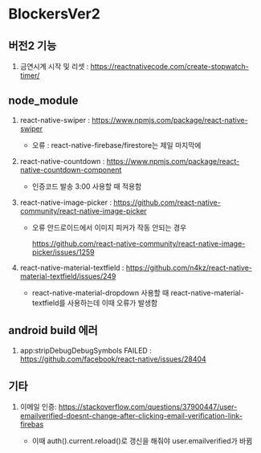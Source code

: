 BlockersVer2
============

## 버전2 기능

   1. 금연시계 시작 및 리셋 : https://reactnativecode.com/create-stopwatch-timer/

## node_module
   
   1. react-native-swiper : https://www.npmjs.com/package/react-native-swiper
      
      - 오류 : react-native-firebase/firestore는 제일 마지막에 
      
   2. react-native-countdown : https://www.npmjs.com/package/react-native-countdown-component
   
      - 인증코드 발송 3:00 사용할 때 적용함
   
   3. react-native-image-picker : https://github.com/react-native-community/react-native-image-picker
      
      - 오류 안드로이드에서 이미지 피커가 작동 안되는 경우
        
        https://github.com/react-native-community/react-native-image-picker/issues/1259
        
   4. react-native-material-textfield : https://github.com/n4kz/react-native-material-textfield/issues/249
   
      - react-native-material-dropdown 사용할 때 react-native-material-textfield를 사용하는데 이때 오류가 발생함

## android build 에러
   1. app:stripDebugDebugSymbols FAILED : https://github.com/facebook/react-native/issues/28404

## 기타
   1. 이메일 인증: https://stackoverflow.com/questions/37900447/user-emailverified-doesnt-change-after-clicking-email-verification-link-firebas
   
      - 이때 auth().current.reload()로 갱신을 해줘야 user.emailverified가 바뀜
